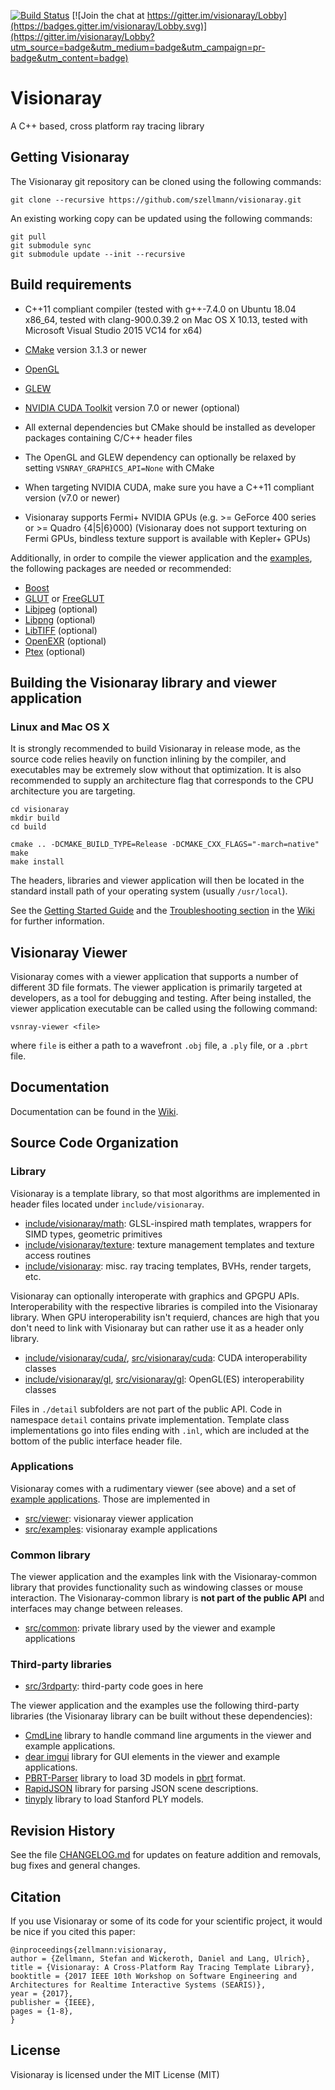 [![Build Status](https://ci.appveyor.com/api/projects/status/github/szellmann/visionaray?svg=true&branch=master)](https://ci.appveyor.com/project/szellmann/visionaray/branch/master)
[![Join the chat at https://gitter.im/visionaray/Lobby](https://badges.gitter.im/visionaray/Lobby.svg)](https://gitter.im/visionaray/Lobby?utm_source=badge&utm_medium=badge&utm_campaign=pr-badge&utm_content=badge)

Visionaray
==========

A C++ based, cross platform ray tracing library

Getting Visionaray
------------------

The Visionaray git repository can be cloned using the following commands:

```Shell
git clone --recursive https://github.com/szellmann/visionaray.git
```

An existing working copy can be updated using the following commands:

```Shell
git pull
git submodule sync
git submodule update --init --recursive
```

Build requirements
------------------

- C++11 compliant compiler
   (tested with g++-7.4.0 on Ubuntu 18.04 x86_64,
    tested with clang-900.0.39.2 on Mac OS X 10.13,
    tested with Microsoft Visual Studio 2015 VC14 for x64)

- [CMake][1] version 3.1.3 or newer
- [OpenGL][12]
- [GLEW][3]
- [NVIDIA CUDA Toolkit][4] version 7.0 or newer (optional)

- All external dependencies but CMake should be installed as developer packages containing C/C++ header files
- The OpenGL and GLEW dependency can optionally be relaxed by setting `VSNRAY_GRAPHICS_API=None` with CMake
- When targeting NVIDIA CUDA, make sure you have a C++11 compliant version (v7.0 or newer)
- Visionaray supports Fermi+ NVIDIA GPUs (e.g. >= GeForce 400 series or >= Quadro {4|5|6}000) (Visionaray does not support texturing on Fermi GPUs, bindless texture support is available with Kepler+ GPUs)

Additionally, in order to compile the viewer application and the [examples](/src/examples), the following packages are needed or recommended:

- [Boost][2]
- [GLUT][5] or [FreeGLUT][6]
- [Libjpeg][7] (optional)
- [Libpng][8] (optional)
- [LibTIFF][9] (optional)
- [OpenEXR][10] (optional)
- [Ptex][13] (optional)



Building the Visionaray library and viewer application
------------------------------------------------------

### Linux and Mac OS X

It is strongly recommended to build Visionaray in release mode, as the source code relies heavily on function inlining by the compiler, and executables may be extremely slow without that optimization.
It is also recommended to supply an architecture flag that corresponds to the CPU architecture you are targeting.

```Shell
cd visionaray
mkdir build
cd build

cmake .. -DCMAKE_BUILD_TYPE=Release -DCMAKE_CXX_FLAGS="-march=native"
make
make install
```

The headers, libraries and viewer application will then be located in the standard install path of your operating system (usually `/usr/local`).

See the [Getting Started Guide](https://github.com/szellmann/visionaray/wiki/Getting-started) and the [Troubleshooting section](https://github.com/szellmann/visionaray/wiki/Troubleshooting) in the [Wiki](https://github.com/szellmann/visionaray/wiki) for further information.


Visionaray Viewer
-----------------

Visionaray comes with a viewer application that supports a number of different 3D file formats. The viewer application is primarily targeted at developers, as a tool for debugging and testing.
After being installed, the viewer application executable can be called using the following command:

```Shell
vsnray-viewer <file>
```

where `file` is either a path to a wavefront `.obj` file, a `.ply` file, or a `.pbrt` file.

Documentation
-------------

Documentation can be found in the [Wiki](https://github.com/szellmann/visionaray/wiki).


Source Code Organization
------------------------

### Library

Visionaray is a template library, so that most algorithms are implemented in header files located under `include/visionaray`.

- [include/visionaray/math](/include/visionaray/math): GLSL-inspired math templates, wrappers for SIMD types, geometric primitives
- [include/visionaray/texture](/include/visionaray/texture): texture management templates and texture access routines
- [include/visionaray](/include/visionaray): misc. ray tracing templates, BVHs, render targets, etc.

Visionaray can optionally interoperate with graphics and GPGPU APIs. Interoperability with the respective libraries is compiled into the Visionaray library. When GPU interoperability isn't requierd, chances are high that you don't need to link with Visionaray but can rather use it as a header only library.

- [include/visionaray/cuda/](/include/visionaray/cuda/), [src/visionaray/cuda](/src/visionaray/cuda): CUDA interoperability classes
- [include/visionaray/gl](/include/visionaray/gl), [src/visionaray/gl](/src/visionaray/gl): OpenGL(ES) interoperability classes

Files in `./detail` subfolders are not part of the public API. Code in namespace `detail` contains private implementation. Template class implementations go into files ending with `.inl`, which are included at the bottom of the public interface header file.

### Applications

Visionaray comes with a rudimentary viewer (see above) and a set of [example applications](/src/examples). Those are implemented in

- [src/viewer](/src/viewer): visionaray viewer application
- [src/examples](/src/examples): visionaray example applications

### Common library

The viewer application and the examples link with the Visionaray-common library that provides functionality such as windowing classes or mouse interaction. The Visionaray-common library is **not part of the public API** and interfaces may change between releases.

- [src/common](/src/common): private library used by the viewer and example applications

### Third-party libraries

- [src/3rdparty](/src/3rdparty): third-party code goes in here

The viewer application and the examples use the following third-party libraries (the Visionaray library can be built without these dependencies):
- [CmdLine](https://github.com/abolz/CmdLine) library to handle command line arguments in the viewer and example applications.
- [dear imgui](https://github.com/ocornut/imgui) library for GUI elements in the viewer and example applications.
- [PBRT-Parser](https://github.com/ingowald/pbrt-parser) library to load 3D models in [pbrt](https://github.com/mmp/pbrt-v3) format.
- [RapidJSON](http://rapidjson.org/) library for parsing JSON scene descriptions.
- [tinyply](https://github.com/ddiakopoulos/tinyply) library to load Stanford PLY models.

Revision History
----------------

See the file [CHANGELOG.md](/CHANGELOG.md) for updates on feature addition and removals, bug fixes and general changes.

Citation
--------

If you use Visionaray or some of its code for your scientific project, it would be nice if you cited this paper:
```
@inproceedings{zellmann:visionaray,
author = {Zellmann, Stefan and Wickeroth, Daniel and Lang, Ulrich},
title = {Visionaray: A Cross-Platform Ray Tracing Template Library},
booktitle = {2017 IEEE 10th Workshop on Software Engineering and Architectures for Realtime Interactive Systems (SEARIS)},
year = {2017},
publisher = {IEEE},
pages = {1-8},
}
```


License
-------

Visionaray is licensed under the MIT License (MIT)


[1]:    http://www.cmake.org/download/
[2]:    http://www.boost.org/users/download/
[3]:    http://glew.sourceforge.net/
[4]:    https://developer.nvidia.com/cuda-toolkit
[5]:    https://www.opengl.org/resources/libraries/glut/
[6]:    http://freeglut.sourceforge.net/index.php#download
[7]:    http://libjpeg.sourceforge.net/
[8]:    http://libpng.sourceforge.net
[9]:    http://www.libtiff.org
[10]:   http://www.openexr.com/
[12]:   https://www.opengl.org
[13]:   https://github.com/wdas/ptex
